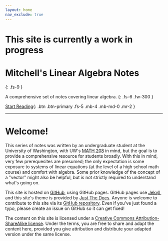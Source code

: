 ```yaml
---
layout: home
nav_exclude: true
---
```


# This site is currently a work in progress

# Mitchell's Linear Algebra Notes
{: .fs-9 }

A comprehensive set of notes covering linear algebra.
{: .fs-6 .fw-300 }

[Start Reading](/pages/ch1/ch1.html){: .btn .btn-primary .fs-5 .mb-4 .mb-md-0 .mr-2 }

---

# Welcome!
This series of notes was written by an undergraduate student at the University
of Washington, with UW's [MATH 208](https://sites.math.washington.edu/~m208/) in
mind, but the goal is to provide a comprehensive resource for students broadly.
With this in mind, very few prerequesites are presumed; the only expectation is
some exposure to systems of linear equations (at the level of a high school math
course) and comfort with algebra.
Some prior knowledge of the concept of a "vector" might also be helpful, but is
not strictly required to understand what's going on.

This site is hosted on [GitHub](https://github.com/chessturo/linear-algebra),
using GitHub pages.
GitHub pages use [Jekyll](https://jekyllrb.com/), and this site's theme is
provided by [Just The Docs](https://just-the-docs.github.io/just-the-docs/).
Anyone is welcome to contribute to this site via its
[GitHub repository](https://github.com/chessturo/linear-algebra).
Even if you've just found a typo, please create an issue on GitHub so it can get
fixed!

The content on this site is licensed under a
[Creative Commons Attribution-ShareAlike license](https://creativecommons.org/licenses/by-sa/4.0/).
Under the terms, you are free to share and adapt the content here, provided you
give attribution and distribute your adapted version under the same license.

